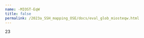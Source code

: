 ```yaml
---
name: -MIOST-EqW
title: false
permalink: /2023a_SSH_mapping_OSE/docs/eval_glob_miosteqw.html
---
```


23
